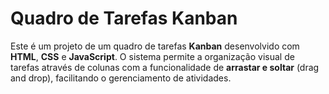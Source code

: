 # Quadro de Tarefas Kanban

Este é um projeto de um quadro de tarefas **Kanban** desenvolvido com **HTML**, **CSS** e **JavaScript**. O sistema permite a organização visual de tarefas através de colunas com a funcionalidade de **arrastar e soltar** (drag and drop), facilitando o gerenciamento de atividades.

